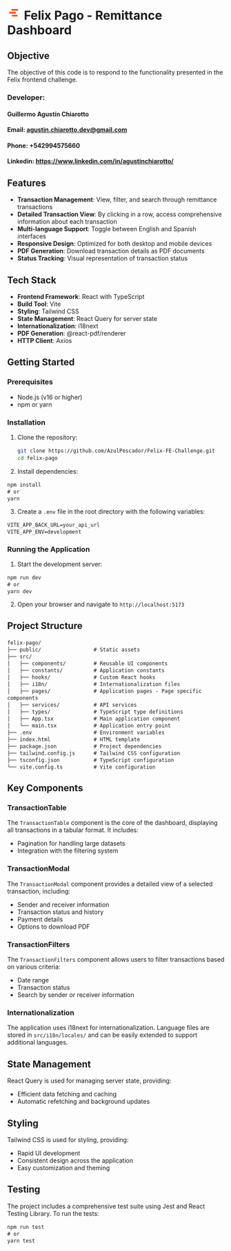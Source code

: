# ![Felix Pago Logo](favicon.png) Felix Pago - Remittance Dashboard



## Objective
 
The objective of this code is to respond to the functionality presented in the Felix frontend challenge.

### Developer:
#### Guillermo Agustín Chiarotto
#### Email: agustin.chiarotto.dev@gmail.com 
#### Phone: +542994575660 
#### Linkedin: https://www.linkedin.com/in/agustinchiarotto/

## Features

- **Transaction Management**: View, filter, and search through remittance transactions
- **Detailed Transaction View**: By clicking in a row, access comprehensive information about each transaction
- **Multi-language Support**: Toggle between English and Spanish interfaces
- **Responsive Design**: Optimized for both desktop and mobile devices
- **PDF Generation**: Download transaction details as PDF documents
- **Status Tracking**: Visual representation of transaction status

## Tech Stack

- **Frontend Framework**: React with TypeScript
- **Build Tool**: Vite
- **Styling**: Tailwind CSS
- **State Management**: React Query for server state
- **Internationalization**: i18next
- **PDF Generation**: @react-pdf/renderer
- **HTTP Client**: Axios

## Getting Started

### Prerequisites

- Node.js (v16 or higher)
- npm or yarn

### Installation

1. Clone the repository:
   ```bash
   git clone https://github.com/AzulPescador/Felix-FE-Challenge.git
   cd felix-pago

2. Install dependencies:

```shellscript
npm install
# or
yarn
```


3. Create a `.env` file in the root directory with the following variables:

```plaintext
VITE_APP_BACK_URL=your_api_url
VITE_APP_ENV=development
```




### Running the Application

1. Start the development server:

```shellscript
npm run dev
# or
yarn dev
```


2. Open your browser and navigate to `http://localhost:5173`

## Project Structure

```plaintext
felix-pago/
├── public/                 # Static assets
├── src/
│   ├── components/         # Reusable UI components
│   ├── constants/          # Application constants
│   ├── hooks/              # Custom React hooks
│   ├── i18n/               # Internationalization files
│   ├── pages/              # Application pages - Page specific components
│   ├── services/           # API services
│   ├── types/              # TypeScript type definitions
│   ├── App.tsx             # Main application component
│   └── main.tsx            # Application entry point
├── .env                    # Environment variables
├── index.html              # HTML template
├── package.json            # Project dependencies
├── tailwind.config.js      # Tailwind CSS configuration
├── tsconfig.json           # TypeScript configuration
└── vite.config.ts          # Vite configuration
```

## Key Components

### TransactionTable

The `TransactionTable` component is the core of the dashboard, displaying all transactions in a tabular format. It includes:

- Pagination for handling large datasets
- Integration with the filtering system


### TransactionModal

The `TransactionModal` component provides a detailed view of a selected transaction, including:

- Sender and receiver information
- Transaction status and history
- Payment details
- Options to download PDF


### TransactionFilters

The `TransactionFilters` component allows users to filter transactions based on various criteria:

- Date range
- Transaction status
- Search by sender or receiver information


### Internationalization

The application uses i18next for internationalization. Language files are stored in `src/i18n/locales/` and can be easily extended to support additional languages.

## State Management

React Query is used for managing server state, providing:

- Efficient data fetching and caching
- Automatic refetching and background updates


## Styling

Tailwind CSS is used for styling, providing:

- Rapid UI development
- Consistent design across the application
- Easy customization and theming

## Testing

The project includes a comprehensive test suite using Jest and React Testing Library. To run the tests:

```shellscript
npm run test
# or
yarn test
```

